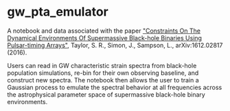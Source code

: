 # gw_pta_emulator
A notebook and data associated with the paper ["Constraints On The Dynamical Environments Of Supermassive Black-hole Binaries Using Pulsar-timing Arrays"](https://arxiv.org/abs/1612.02817 "Constraints On The Dynamical Environments Of Supermassive Black-hole Binaries Using Pulsar-timing Arrays"), Taylor, S. R., Simon, J., Sampson, L., arXiv:1612.02817 (2016). 

Users can read in GW characteristic strain spectra from black-hole population simulations, re-bin for their own observing baseline, and construct new spectra. The notebook then allows the user to train a Gaussian process to emulate the spectral behavior at all frequencies across the astrophysical parameter space of supermassive black-hole binary environments.

